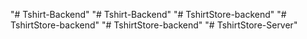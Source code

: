 "# Tshirt-Backend" 
"# Tshirt-Backend" 
"# TshirtStore-backend" 
"# TshirtStore-backend" 
"# TshirtStore-backend" 
"# TshirtStore-Server" 
